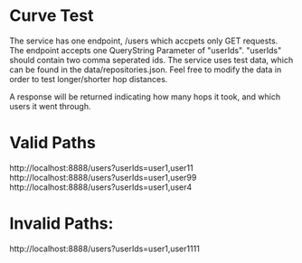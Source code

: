 # Curve Test
The service has one endpoint, /users which accpets only GET requests.  
The endpoint accepts one QueryString Parameter of "userIds".
"userIds" should contain two comma seperated ids.
The service uses test data, which can be found in the data/repositories.json.  Feel free to modify the data
in order to test longer/shorter hop distances.
 
A response will be returned indicating how many hops it took, and which users it went through.
 
# Valid Paths 
http://localhost:8888/users?userIds=user1,user11
http://localhost:8888/users?userIds=user1,user99
http://localhost:8888/users?userIds=user1,user4

# Invalid Paths:
http://localhost:8888/users?userIds=user1,user1111